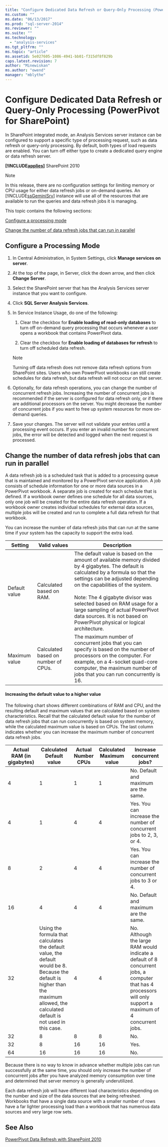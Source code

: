 ```yaml
---
title: "Configure Dedicated Data Refresh or Query-Only Processing (PowerPivot for SharePoint) | Microsoft Docs"
ms.custom: ""
ms.date: "06/13/2017"
ms.prod: "sql-server-2014"
ms.reviewer: ""
ms.suite: ""
ms.technology: 
  - "analysis-services"
ms.tgt_pltfrm: ""
ms.topic: "article"
ms.assetid: 5e027605-1086-4941-bb01-f315df8f829b
caps.latest.revision: 7
author: "Minewiskan"
ms.author: "owend"
manager: "mblythe"
---
```

# Configure Dedicated Data Refresh or Query-Only Processing (PowerPivot for SharePoint)
  In SharePoint integrated mode, an Analysis Services server instance can be configured to support a specific type of processing request, such as data refresh or query-only processing. By default, both types of load requests are enabled. You can turn off either type to create a dedicated query engine or data refresh server.  
  
 **[!INCLUDE[applies](../../includes/applies-md.md)]**  SharePoint 2010  
  
> [!NOTE]  
>  In this release, there are no configuration settings for limiting memory or CPU usage for either data refresh jobs or on-demand queries. An [!INCLUDE[ssGeminiSrv](../../includes/ssgeminisrv-md.md)] instance will use all of the resources that are available to run the queries and data refresh jobs it is managing.  
  
 This topic contains the following sections:  
  
 [Configure a processing mode](#config)  
  
 [Change the number of data refresh jobs that can run in parallel](#change)  
  
##  <a name="config"></a> Configure a Processing Mode  
  
1.  In Central Administration, in System Settings, click **Manage services on server**.  
  
2.  At the top of the page, in Server, click the down arrow, and then click **Change Server**.  
  
3.  Select the SharePoint server that has the Analysis Services server instance that you want to configure.  
  
4.  Click **SQL Server Analysis Services**.  
  
5.  In Service Instance Usage, do one of the following:  
  
    1.  Clear the checkbox for **Enable loading of read-only databases** to turn off on-demand query processing that occurs whenever a user opens a workbook that contains PowerPivot data.  
  
    2.  Clear the checkbox for **Enable loading of databases for refresh** to turn off scheduled data refresh.  
  
    > [!NOTE]  
    >  Turning off data refresh does not remove data refresh options from SharePoint sites. Users who own PowerPivot workbooks can still create schedules for data refresh, but data refresh will not occur on that server.  
  
6.  Optionally, for data refresh operations, you can change the number of concurrent refresh jobs. Increasing the number of concurrent jobs is recommended if the server is configured for data refresh only, or if there are additional processors on the server. You might decrease the number of concurrent jobs if you want to free up system resources for more on-demand queries.  
  
7.  Save your changes. The server will not validate your entries until a processing event occurs. If you enter an invalid number for concurrent jobs, the error will be detected and logged when the next request is processed.  
  
##  <a name="change"></a> Change the number of data refresh jobs that can run in parallel  
 A data refresh job is a scheduled task that is added to a processing queue that is maintained and monitored by a PowerPivot service application. A job consists of schedule information for one or more data sources in a PowerPivot workbook. A separate job is created for each schedule that is defined. If a workbook owner defines one schedule for all data sources, only one job will be created for the entire data refresh operation. If a workbook owner creates individual schedules for external data sources, multiple jobs will be created and run to complete a full data refresh for that workbook.  
  
 You can increase the number of data refresh jobs that can run at the same time if your system has the capacity to support the extra load.  
  
|Setting|Valid values|Description|  
|-------------|------------------|-----------------|  
|Default value|Calculated based on RAM.|The default value is based on the amount of available memory divided by 4 gigabytes. The default is calculated by a formula so that the settings can be adjusted depending on the capabilities of the system.<br /><br /> Note: The 4 gigabyte divisor was selected based on RAM usage for a large sampling of actual PowerPivot data sources. It is not based on PowerPivot physical or logical architecture.|  
|Maximum value|Calculated based on number of CPUs.|The maximum number of concurrent jobs that you can specify is based on the number of processors on the computer. For example, on a 4-socket quad-core computer, the maximum number of jobs that you can run concurrently is 16.|  
  
#### Increasing the default value to a higher value  
 The following chart shows different combinations of RAM and CPU, and the resulting default and maximum values that are calculated based on system characteristics. Recall that the calculated default value for the number of data refresh jobs that can run concurrently is based on system memory, while the calculated maximum value is based on CPUs. The last column indicates whether you can increase the maximum number of concurrent data refresh jobs.  
  
|Actual RAM (in gigabytes)|Calculated Default value|Actual Number CPUs|Calculated Maximum value|Increase concurrent jobs?|  
|---------------------------------|------------------------------|------------------------|------------------------------|-------------------------------|  
|4|1|1|1|No. Default and maximum are the same.|  
|4|1|4|4|Yes. You can increase the number of concurrent jobs to 2, 3, or 4.|  
|8|2|4|4|Yes. You can increase the number of concurrent jobs to 3 or 4.|  
|16|4|4|4|No. Default and maximum are the same.|  
|32|Using the formula that calculates the default value, the default would be 8. Because the default is higher than the maximum allowed, the calculated default is not used in this case.|4|4|No. Although the large RAM would indicate a default of 8 concurrent jobs, a computer that has 4 processors will only support a maximum of 4 concurrent jobs.|  
|32|8|8|8|No.|  
|32|8|16|16|Yes.|  
|64|16|16|16|No.|  
  
 Because there is no way to know in advance whether multiple jobs can run successfully at the same time, you should only increase the number of concurrent jobs after you have analyzed memory consumption over time and determined that server memory is generally underutilized.  
  
 Each data refresh job will have different load characteristics depending on the number and size of the data sources that are being refreshed. Workbooks that have a single data source with a smaller number of rows have a far lighter processing load than a workbook that has numerous data sources and very large row sets.  
  
## See Also  
 [PowerPivot Data Refresh with SharePoint 2010](../../2014/analysis-services/powerpivot-data-refresh-with-sharepoint-2010.md)  
  
  
